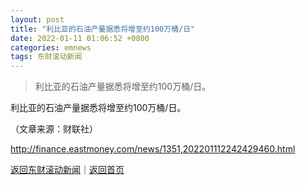 ```yaml
---
layout: post
title: "利比亚的石油产量据悉将增至约100万桶/日"
date: 2022-01-11 01:06:52 +0800
categories: emnews
tags: 东财滚动新闻
---
```

> 利比亚的石油产量据悉将增至约100万桶/日。

<p>利比亚的石油产量据悉将增至约100万桶/日。</p><p class="em_media">（文章来源：财联社）</p>

<http://finance.eastmoney.com/news/1351,202201112242429460.html>

[返回东财滚动新闻](//finews.withounder.com/emnews/)｜[返回首页](//finews.withounder.com/)